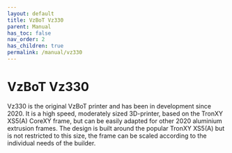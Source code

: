 ```yaml
---
layout: default
title: VzBoT Vz330
parent: Manual
has_toc: false
nav_order: 2
has_children: true
permalink: /manual/vz330
---
```


# VzBoT Vz330

Vz330 is the original VzBoT printer and has been in development since 2020. It is a high
speed, moderately sized 3D-printer, based on the TronXY XS5(A) CoreXY frame, but can be
easily adapted for other 2020 aluminium extrusion frames. The design is built around the
popular TronXY XS5(A) but is not restricted to this size, the frame can be scaled
according to the individual needs of the builder.
